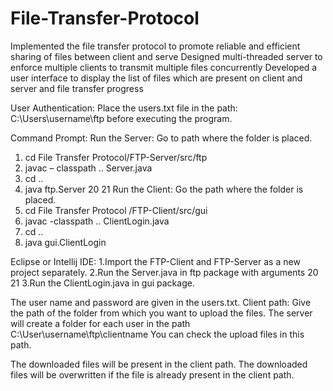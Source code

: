 # File-Transfer-Protocol
Implemented the file transfer protocol to promote reliable and efficient sharing of files between client and serve
Designed multi-threaded server to enforce multiple clients to transmit multiple files concurrently
Developed a user interface to display the list of files which are present on client and server and file transfer progress

User Authentication:
Place the users.txt file in the path: C:\Users\username\ftp before executing the program.

Command Prompt:
Run the Server:
Go to path where the folder is placed.
1.	cd File Transfer Protocol/FTP-Server/src/ftp
2.	javac – classpath  .. Server.java
3.	cd ..
4.	java ftp.Server 20 21
Run the Client:
Go the path where the folder is placed.
1.	cd File Transfer Protocol /FTP-Client/src/gui
2.	javac -classpath .. ClientLogin.java
3.	cd ..
4.	java gui.ClientLogin 

Eclipse or Intellij IDE:
1.Import the FTP-Client and FTP-Server as a new project separately.
2.Run the Server.java in ftp package with arguments 20 21
3.Run the ClientLogin.java in gui package.



The user name and password are given in the users.txt.
Client path: Give the path of the folder from which you want to upload the files.
The server will create a folder for each user in the path C:\User\username\ftp\clientname
 You can check the upload files in this path.

The downloaded files will be present in the client path. The downloaded files will be overwritten if the file is already present in the client path.



